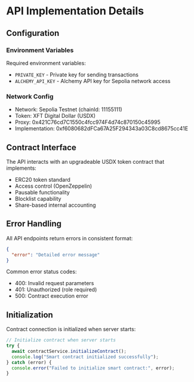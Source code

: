 # API Implementation Details

## Configuration

### Environment Variables

Required environment variables:

- `PRIVATE_KEY` - Private key for sending transactions
- `ALCHEMY_API_KEY` - Alchemy API key for Sepolia network access

### Network Config

- Network: Sepolia Testnet (chainId: 11155111)
- Token: XFT Digital Dollar (USDX)
- Proxy: 0x421C76cd7C1550c4fcc974F4d74c870150c45995  
- Implementation: 0xf6080682dFCa67A25F294343a03C8cd8675cc41E

## Contract Interface

The API interacts with an upgradeable USDX token contract that implements:

- ERC20 token standard
- Access control (OpenZeppelin)
- Pausable functionality
- Blocklist capability
- Share-based internal accounting

## Error Handling

All API endpoints return errors in consistent format:

```json
{
  "error": "Detailed error message"
}
```

Common error status codes:
- 400: Invalid request parameters
- 401: Unauthorized (role required)
- 500: Contract execution error

## Initialization

Contract connection is initialized when server starts:

```typescript
// Initialize contract when server starts
try {
  await contractService.initializeContract();
  console.log("Smart contract initialized successfully");
} catch (error) {
  console.error("Failed to initialize smart contract:", error);
}
```